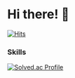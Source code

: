 # Hi there! :wave:

[![Hits](https://hits.seeyoufarm.com/api/count/incr/badge.svg?url=https%3A%2F%2Fgithub.com%2FTAEJUN1293&count_bg=%236A3DC8&title_bg=%23555555&icon=&icon_color=%23E7E7E7&title=hits&edge_flat=false)](https://hits.seeyoufarm.com)

### Skills
[![Solved.ac Profile](http://mazassumnida.wtf/api/v2/generate_badge?boj=wnrrhtlvsi43})](https://solved.ac/wnrrhtlvsi43)
